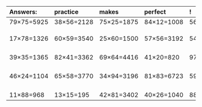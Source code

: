 | Answers: | practice | makes | perfect | ! |
| :--- | :--- | :--- | :--- | :--- |
| 79×75=5925 | 38×56=2128 | 75×25=1875 | 84×12=1008 | 56×61=3416 | 
|   |   |   |   |   | 
|   |   |   |   |   | 
|   |   |   |   |   | 
| 17×78=1326 | 60×59=3540 | 25×60=1500 | 57×56=3192 | 54×70=3780 | 
|   |   |   |   |   | 
|   |   |   |   |   | 
|   |   |   |   |   | 
|   |   |   |   |   | 
| 39×35=1365 | 82×41=3362 | 69×64=4416 | 41×20=820 | 97×27=2619 | 
|   |   |   |   |   | 
|   |   |   |   |   | 
|   |   |   |   |   | 
|   |   |   |   |   | 
| 46×24=1104 | 65×58=3770 | 34×94=3196 | 81×83=6723 | 59×49=2891 | 
|   |   |   |   |   | 
|   |   |   |   |   | 
|   |   |   |   |   | 
|   |   |   |   |   | 
| 11×88=968 | 13×15=195 | 42×81=3402 | 40×26=1040 | 88×56=4928 | 
